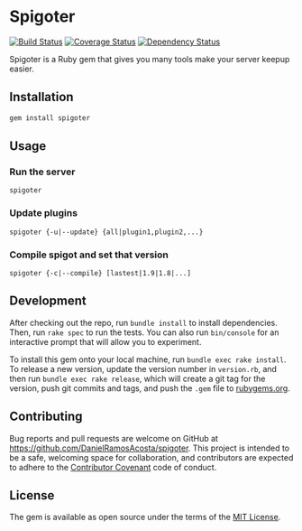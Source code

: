 # Spigoter

[![Build Status](https://travis-ci.org/DanielRamosAcosta/spigoter.svg?branch=master)](https://travis-ci.org/DanielRamosAcosta/spigoter) [![Coverage Status](https://coveralls.io/repos/github/DanielRamosAcosta/spigoter/badge.svg?branch=master)](https://coveralls.io/github/DanielRamosAcosta/spigoter?branch=master) [![Dependency Status](https://gemnasium.com/DanielRamosAcosta/spigoter.svg)](https://gemnasium.com/DanielRamosAcosta/spigoter)


Spigoter is a Ruby gem that gives you many tools make your server keepup easier.

## Installation

```ruby
gem install spigoter
```

## Usage

### Run the server
    spigoter

### Update plugins
    spigoter {-u|--update} {all|plugin1,plugin2,...}

### Compile spigot and set that version
    spigoter {-c|--compile} [lastest|1.9|1.8|...]

## Development

After checking out the repo, run `bundle install` to install dependencies. Then, run `rake spec` to run the tests. You can also run `bin/console` for an interactive prompt that will allow you to experiment.

To install this gem onto your local machine, run `bundle exec rake install`. To release a new version, update the version number in `version.rb`, and then run `bundle exec rake release`, which will create a git tag for the version, push git commits and tags, and push the `.gem` file to [rubygems.org](https://rubygems.org).

## Contributing

Bug reports and pull requests are welcome on GitHub at https://github.com/DanielRamosAcosta/spigoter. This project is intended to be a safe, welcoming space for collaboration, and contributors are expected to adhere to the [Contributor Covenant](http://contributor-covenant.org) code of conduct.


## License

The gem is available as open source under the terms of the [MIT License](http://opensource.org/licenses/MIT).

